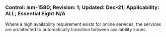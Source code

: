 ### Control: ism-1580; Revision: 1; Updated: Dec-21; Applicability: ALL; Essential Eight:N/A
<p>Where a high availability requirement exists for online services, the services are architected to automatically transition between availability zones.</p>